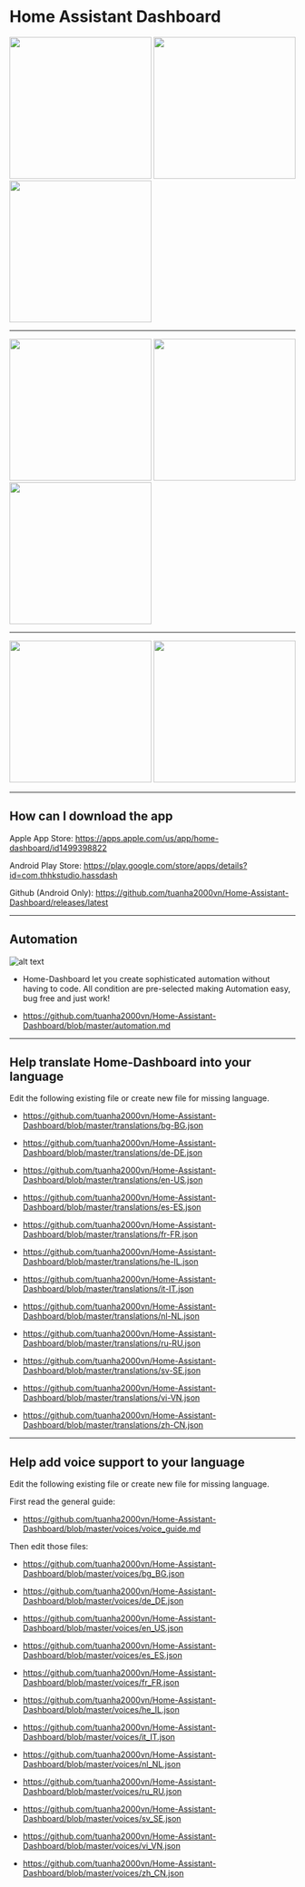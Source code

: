 # Home Assistant Dashboard
<img src="https://github.com/tuanha2000vn/Home-Assistant-Dashboard/blob/master/gif/touch.gif?raw=true" width="250"> <img src="https://github.com/tuanha2000vn/Home-Assistant-Dashboard/blob/master/gif/climate.gif?raw=true" width="250"> <img src="https://github.com/tuanha2000vn/Home-Assistant-Dashboard/blob/master/gif/light_color.gif?raw=true" width="250">
***
 <img src="https://github.com/tuanha2000vn/Home-Assistant-Dashboard/blob/master/gif/sensor.gif?raw=true" width="250"> <img src="https://github.com/tuanha2000vn/Home-Assistant-Dashboard/blob/master/gif/binary.gif?raw=true" width="250"> <img src="https://github.com/tuanha2000vn/Home-Assistant-Dashboard/blob/master/gif/toggle.gif?raw=true" width="250">
***
<img src="https://github.com/tuanha2000vn/Home-Assistant-Dashboard/blob/master/gif/door_lock.gif?raw=true" width="250">  <img src="https://github.com/tuanha2000vn/Home-Assistant-Dashboard/blob/master/gif/curtain.gif?raw=true" width="250">
***
## How can I download the app
Apple App Store: https://apps.apple.com/us/app/home-dashboard/id1499398822

Android Play Store: https://play.google.com/store/apps/details?id=com.thhkstudio.hassdash

Github (Android Only): https://github.com/tuanha2000vn/Home-Assistant-Dashboard/releases/latest

***

## Automation

![alt text](https://github.com/tuanha2000vn/Home-Assistant-Dashboard/blob/master/images/push_notification_2.png?raw=true)

* Home-Dashboard let you create sophisticated automation without having to code. All condition are pre-selected making Automation easy, bug free and just work!

* https://github.com/tuanha2000vn/Home-Assistant-Dashboard/blob/master/automation.md

***

## Help translate Home-Dashboard into your language

Edit the following existing file or create new file for missing language.

* https://github.com/tuanha2000vn/Home-Assistant-Dashboard/blob/master/translations/bg-BG.json

* https://github.com/tuanha2000vn/Home-Assistant-Dashboard/blob/master/translations/de-DE.json

* https://github.com/tuanha2000vn/Home-Assistant-Dashboard/blob/master/translations/en-US.json

* https://github.com/tuanha2000vn/Home-Assistant-Dashboard/blob/master/translations/es-ES.json

* https://github.com/tuanha2000vn/Home-Assistant-Dashboard/blob/master/translations/fr-FR.json

* https://github.com/tuanha2000vn/Home-Assistant-Dashboard/blob/master/translations/he-IL.json

* https://github.com/tuanha2000vn/Home-Assistant-Dashboard/blob/master/translations/it-IT.json

* https://github.com/tuanha2000vn/Home-Assistant-Dashboard/blob/master/translations/nl-NL.json

* https://github.com/tuanha2000vn/Home-Assistant-Dashboard/blob/master/translations/ru-RU.json

* https://github.com/tuanha2000vn/Home-Assistant-Dashboard/blob/master/translations/sv-SE.json

* https://github.com/tuanha2000vn/Home-Assistant-Dashboard/blob/master/translations/vi-VN.json

* https://github.com/tuanha2000vn/Home-Assistant-Dashboard/blob/master/translations/zh-CN.json

***

## Help add voice support to your language

Edit the following existing file or create new file for missing language.

First read the general guide:

* https://github.com/tuanha2000vn/Home-Assistant-Dashboard/blob/master/voices/voice_guide.md

Then edit those files:

* https://github.com/tuanha2000vn/Home-Assistant-Dashboard/blob/master/voices/bg_BG.json

* https://github.com/tuanha2000vn/Home-Assistant-Dashboard/blob/master/voices/de_DE.json

* https://github.com/tuanha2000vn/Home-Assistant-Dashboard/blob/master/voices/en_US.json

* https://github.com/tuanha2000vn/Home-Assistant-Dashboard/blob/master/voices/es_ES.json

* https://github.com/tuanha2000vn/Home-Assistant-Dashboard/blob/master/voices/fr_FR.json

* https://github.com/tuanha2000vn/Home-Assistant-Dashboard/blob/master/voices/he_IL.json

* https://github.com/tuanha2000vn/Home-Assistant-Dashboard/blob/master/voices/it_IT.json

* https://github.com/tuanha2000vn/Home-Assistant-Dashboard/blob/master/voices/nl_NL.json

* https://github.com/tuanha2000vn/Home-Assistant-Dashboard/blob/master/voices/ru_RU.json

* https://github.com/tuanha2000vn/Home-Assistant-Dashboard/blob/master/voices/sv_SE.json

* https://github.com/tuanha2000vn/Home-Assistant-Dashboard/blob/master/voices/vi_VN.json

* https://github.com/tuanha2000vn/Home-Assistant-Dashboard/blob/master/voices/zh_CN.json